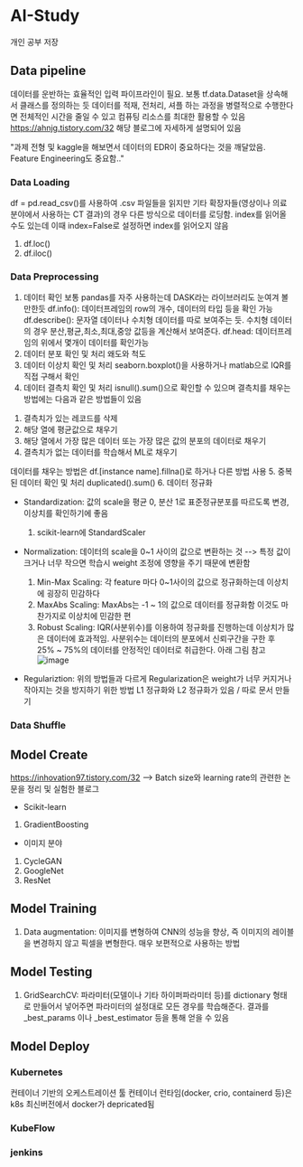 # AI-Study
개인 공부 저장

## Data pipeline
데이터를 운반하는 효율적인 입력 파이프라인이 필요. 보통 tf.data.Dataset을 상속해서 클래스를 정의하는 듯
데이터를 적재, 전처리, 셔플 하는 과정을 병렬적으로 수행한다면 전체적인 시간을 줄일 수 있고 컴퓨팅 리소스를 최대한 활용할 수 있음
https://ahnjg.tistory.com/32 해당 블로그에 자세하게 설명되어 있음

"과제 전형 및 kaggle을 해보면서 데이터의 EDR이 중요하다는 것을 깨달았음.
Feature Engineering도 중요함.."

### Data Loading
  df = pd.read_csv()를 사용하여 .csv 파일들을 읽지만 기타 확장자들(영상이나 의료 분야에서 사용하는 CT 결과)의 경우 다른 방식으로 데이터를 로딩함.
  index를 읽어올 수도 있는데 이때 index=False로 설정하면 index를 읽어오지 않음
  
  1. df.loc()
  2. df.iloc()
### Data Preprocessing
1. 데이터 확인
  보통 pandas를 자주 사용하는데 DASK라는 라이브러리도 눈여겨 볼만한듯
  df.info(): 데이터프레임의 row의 개수, 데이터의 타입 등을 확인 가능
  df.describe(): 문자열 데이터나 수치형 데이터를 따로 보여주는 듯. 수치형 데이터의 경우 분산,평균,최소,최대,중앙 값등을 계산해서 보여준다.
  df.head: 데이터프레임의 위에서 몇개이 데이터를 확인가능
2. 데이터 분포 확인 및 처리
  왜도와 척도
3. 데이터 이상치 확인 및 처리
  seaborn.boxplot()을 사용하거나 matlab으로 IQR를 직접 구해서 확인
4. 데이터 결측치 확인 및 처리
  isnull().sum()으로 확인할 수 있으며 결측치를 채우는 방법에는 다음과 같은 방법들이 있음
  1) 결측치가 있는 레코드를 삭제
  2) 해당 열에 평균값으로 채우기
  3) 해당 열에서 가장 많은 데이터 또는 가장 많은 값의 분포의 데이터로 채우기
  4) 결측치가 없는 데이터를 학습해서 ML로 채우기

  데이터를 채우는 방법은 df.[instance name].fillna()로 하거나 다른 방법 사용
5. 중복된 데이터 확인 및 처리
  duplicated().sum()
6. 데이터 정규화
  - Standardization: 값의 scale을 평균 0, 분산 1로 표준정규분포를 따르도록 변경, 이상치를 확인하기에 좋음
    1) scikit-learn에 StandardScaler
  - Normalization: 데이터의 scale을 0~1 사이의 값으로 변환하는 것 --> 특정 값이 크거나 너무 작으면 학습시 weight 조정에 영향을 주기 때문에 변환함
    1) Min-Max Scaling: 각 feature 마다 0~1사이의 값으로 정규화하는데 이상치에 굉장히 민감하다
    2) MaxAbs Scaling: MaxAbs는 -1 ~ 1의 값으로 데이터를 정규화함 이것도 마찬가지로 이상치에 민감한 편
    3) Robust Scaling: IQR(사분위수)를 이용하여 정규화를 진행하는데 이상치가 많은 데이터에 효과적임. 사분위수는 데이터의 분포에서 신뢰구간을 구한 후 25% ~ 75%의 데이터를 안정적인 데이터로 취급한다. 아래 그림 참고
       ![image](https://user-images.githubusercontent.com/28583606/198941849-a788aacc-e71e-4a08-b37b-9d7236852dd3.png)
        
  - Regulariztion: 위의 방법들과 다르게 Regularization은 weight가 너무 커지거나 작아지는 것을 방지하기 위한 방법 L1 정규화와 L2 정규화가 있음 / 따로 문서 만들기
### Data Shuffle
## Model Create



https://inhovation97.tistory.com/32 --> Batch size와 learning rate의 관련한 논문을 정리 및 실험한 블로그
- Scikit-learn
1. GradientBoosting



- 이미지 분야
1. CycleGAN
2. GoogleNet
3. ResNet


## Model Training

1) Data augmentation: 이미지를 변형하여 CNN의 성능을 향상, 즉 이미지의 레이블을 변경하지 않고 픽셀을 변형한다. 매우 보편적으로 사용하는 방법
## Model Testing
1. GridSearchCV: 파라미터(모델이나 기타 하이퍼파라미터 등)를 dictionary 형태로 만들어서 넣어주면 파라미터의 설정대로 모든 경우를 학습해준다. 결과를 _best_params 이나 _best_estimator 등을 통해 얻을 수 있음
## Model Deploy
### Kubernetes
컨테이너 기반의 오케스트레이션 툴
컨테이너 런타임(docker, crio, containerd 등)은 k8s 최신버전에서 docker가 depricated됨
### KubeFlow
### jenkins
